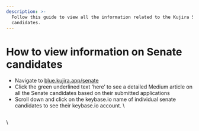 ```yaml
---
description: >-
  Follow this guide to view all the information related to the Kujira Senate
  candidates.
---
```


# How to view information on Senate candidates

* Navigate to [blue.kujira.app/senate](https://blue.kujira.app/senate)
* Click the green underlined text ‘here’ to see a detailed Medium article on all the Senate candidates based on their submitted applications
* Scroll down and click on the keybase.io name of individual senate candidates to see their keybase.io account. \


<figure><img src="https://lh4.googleusercontent.com/j3peXOfGHYrFWXT2ZGzT-2uQygo24d9qICGLSIFJpDexYF1u_UWhCZMRBQbqZ411ODmmbuuUckFYkyIB9SBegUOSCze-Sguevq3oynixnqc91ot72EMkUgYjUYkYPzWQxYk6-KtH9FLc8AREnRc-UYo" alt=""><figcaption></figcaption></figure>

\
